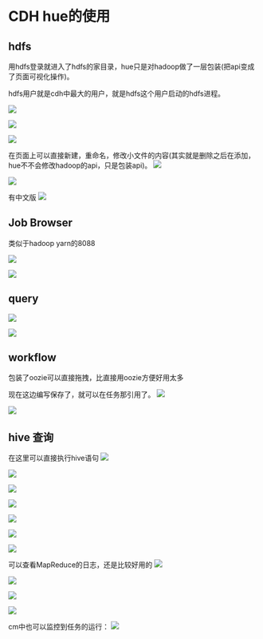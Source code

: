 # CDH hue的使用

## hdfs
用hdfs登录就进入了hdfs的家目录，hue只是对hadoop做了一层包装(把api变成了页面可视化操作)。

hdfs用户就是cdh中最大的用户，就是hdfs这个用户启动的hdfs进程。

![](assets/markdown-img-paste-20200405212341916.png)

![](assets/markdown-img-paste-20200405212406304.png)

![](assets/markdown-img-paste-20200405212608549.png)

在页面上可以直接新建，重命名，修改小文件的内容(其实就是删除之后在添加，hue不不会修改hadoop的api，只是包装api)。
![](assets/markdown-img-paste-20200405212704449.png)

![](assets/markdown-img-paste-20200405212902599.png)

有中文版
![](assets/markdown-img-paste-20200405214737838.png)

## Job Browser
类似于hadoop yarn的8088

![](assets/markdown-img-paste-2020040521500356.png)

![](assets/markdown-img-paste-20200405215100452.png)


## query
![](assets/markdown-img-paste-20200405215227978.png)

![](assets/markdown-img-paste-20200405215308822.png)

## workflow
包装了oozie可以直接拖拽，比直接用oozie方便好用太多

现在这边编写保存了，就可以在任务那引用了。
 ![](assets/markdown-img-paste-20200405220940111.png)
 
 ![](assets/markdown-img-paste-20200405221031565.png)
 
 ## hive 查询
 在这里可以直接执行hive语句
![](assets/markdown-img-paste-20200405222433536.png)
 
![](assets/markdown-img-paste-20200405222935557.png)
 
![](assets/markdown-img-paste-20200405223010531.png)


![](assets/markdown-img-paste-20200405223445622.png)

![](assets/markdown-img-paste-20200405223422930.png)

![](assets/markdown-img-paste-20200405223516420.png)

![](assets/markdown-img-paste-2020040522381237.png)

可以查看MapReduce的日志，还是比较好用的
![](assets/markdown-img-paste-20200405224016984.png)

![](assets/markdown-img-paste-20200405224210364.png)

![](assets/markdown-img-paste-20200405224226343.png)
 
 ![](assets/markdown-img-paste-2020040522441060.png)
 
 cm中也可以监控到任务的运行：
 ![](assets/markdown-img-paste-20200405224652617.png)
 
 
 